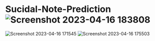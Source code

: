 # Sucidal-Note-Prediction![Screenshot 2023-04-16 183808](https://user-images.githubusercontent.com/109977467/232313741-68abdc26-bfc2-403f-8161-e43bf3967fe7.png)
![Screenshot 2023-04-16 171545](https://user-images.githubusercontent.com/109977467/232313748-47bcb0c1-8be3-4bae-8933-19ecab11a9e3.png)
![Screenshot 2023-04-16 175503](https://user-images.githubusercontent.com/109977467/232313753-b75285b1-163d-4b19-8ae5-7d66e67ebb2b.png)
